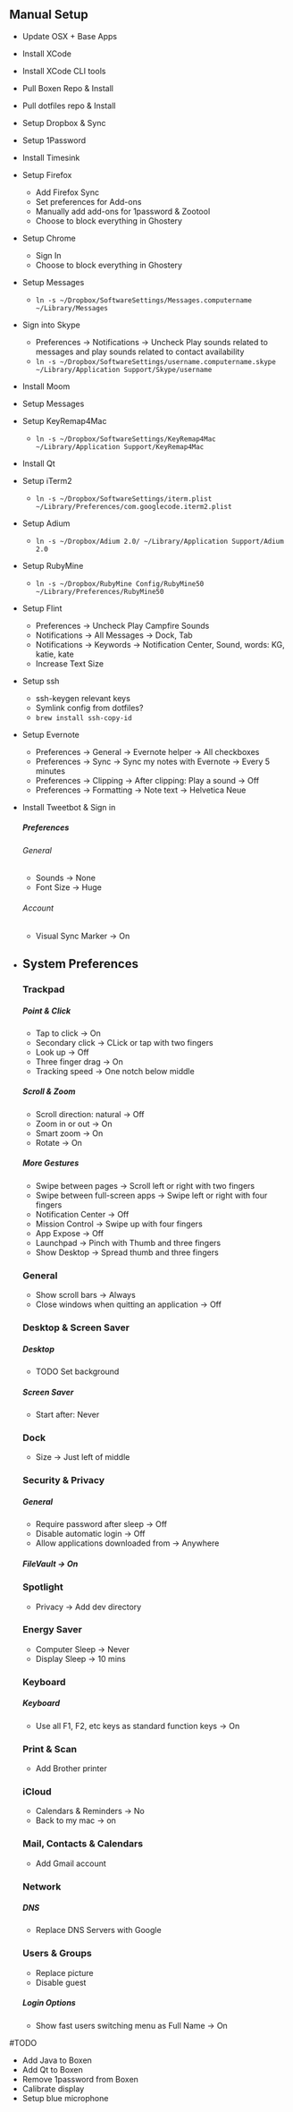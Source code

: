 ## Manual Setup

- Update OSX + Base Apps

- Install XCode

- Install XCode CLI tools

- Pull Boxen Repo & Install

- Pull dotfiles repo & Install

- Setup Dropbox & Sync

- Setup 1Password

- Install Timesink

- Setup Firefox
  * Add Firefox Sync
  * Set preferences for Add-ons
  * Manually add add-ons for 1password & Zootool
  * Choose to block everything in Ghostery
 
- Setup Chrome
  * Sign In
  * Choose to block everything in Ghostery
 
- Setup Messages
  * `ln -s ~/Dropbox/SoftwareSettings/Messages.computername ~/Library/Messages`
 
- Sign into Skype
  * Preferences -> Notifications -> Uncheck Play sounds related to messages and play sounds related to contact availability
  * `ln -s ~/Dropbox/SoftwareSettings/username.computername.skype ~/Library/Application Support/Skype/username`
- Install Moom
- Setup Messages
- Setup KeyRemap4Mac
  * `ln -s ~/Dropbox/SoftwareSettings/KeyRemap4Mac ~/Library/Application Support/KeyRemap4Mac`
  
- Install Qt

- Setup iTerm2
  * `ln -s ~/Dropbox/SoftwareSettings/iterm.plist ~/Library/Preferences/com.googlecode.iterm2.plist`
- Setup Adium
  * `ln -s ~/Dropbox/Adium 2.0/ ~/Library/Application Support/Adium 2.0`
 
- Setup RubyMine
  * `ln -s ~/Dropbox/RubyMine Config/RubyMine50 ~/Library/Preferences/RubyMine50`
- Setup Flint
  * Preferences -> Uncheck Play Campfire Sounds
  * Notifications -> All Messages -> Dock, Tab
  * Notifications -> Keywords -> Notification Center, Sound, words: KG, katie, kate
  * Increase Text Size
 
- Setup ssh
  * ssh-keygen relevant keys
  * Symlink config from dotfiles?
  * `brew install ssh-copy-id`

- Setup Evernote
  * Preferences -> General -> Evernote helper -> All checkboxes
  * Preferences -> Sync -> Sync my notes with Evernote -> Every 5 minutes
  * Preferences -> Clipping -> After clipping: Play a sound -> Off
  * Preferences -> Formatting -> Note text -> Helvetica Neue

- Install Tweetbot & Sign in
  ##### Preferences
  
  ###### General
  * Sounds -> None
  * Font Size -> Huge
  
  ###### Account
  * Visual Sync Marker -> On

- ## System Preferences

  ### Trackpad

  ##### Point & Click
  * Tap to click -> On
  * Secondary click -> CLick or tap with two fingers
  * Look up -> Off
  * Three finger drag -> On
  * Tracking speed -> One notch below middle

  ##### Scroll & Zoom
  * Scroll direction: natural -> Off
  * Zoom in or out -> On 
  * Smart zoom -> On
  * Rotate -> On

  ##### More Gestures
  * Swipe between pages -> Scroll left or right with two fingers
  * Swipe between full-screen apps -> Swipe left or right with four fingers
  * Notification Center -> Off
  * Mission Control -> Swipe up with four fingers
  * App Expose -> Off
  * Launchpad -> Pinch with Thumb and three fingers
  * Show Desktop -> Spread thumb and three fingers

  ### General
  *  Show scroll bars -> Always
  *  Close windows when quitting an application -> Off

  ### Desktop & Screen Saver
  ##### Desktop
  * TODO Set background
  ##### Screen Saver
  * Start after: Never
  
  ### Dock
  * Size -> Just left of middle
  
  ### Security & Privacy
  ##### General
  * Require password after sleep -> Off
  * Disable automatic login -> Off
  * Allow applications downloaded from -> Anywhere
  ##### FileVault -> On

  ### Spotlight
  * Privacy -> Add dev directory

  ### Energy Saver
  * Computer Sleep -> Never
  * Display Sleep -> 10 mins

  ### Keyboard
  ##### Keyboard
  * Use all F1, F2, etc keys as standard function keys -> On

  ### Print & Scan
  * Add Brother printer

  ### iCloud
  * Calendars & Reminders -> No
  * Back to my mac -> on

  ### Mail, Contacts & Calendars
  * Add Gmail account

  ### Network
  ##### DNS
  * Replace DNS Servers with Google

  ### Users & Groups
  * Replace picture
  * Disable guest
  ##### Login Options
  * Show fast users switching menu as Full Name -> On
  
#TODO  
- Add Java to Boxen
- Add Qt to Boxen
- Remove 1password from Boxen
- Calibrate display
- Setup blue microphone

